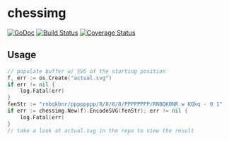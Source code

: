 # chessimg
[![GoDoc](https://godoc.org/github.com/loganjspears/chessimg?status.svg)](https://godoc.org/github.com/loganjspears/chessimg)
[![Build Status](https://drone.io/github.com/loganjspears/chessimg/status.png)](https://drone.io/github.com/loganjspears/chessimg/latest)
[![Coverage Status](https://coveralls.io/repos/github/loganjspears/chessimg/badge.svg?branch=master)](https://coveralls.io/github/loganjspears/chessimg?branch=master)

## Usage

```go
// populate buffer w/ SVG of the starting position
f, err := os.Create("actual.svg")
if err != nil {
    log.Fatal(err)
}
fenStr := "rnbqkbnr/pppppppp/8/8/8/8/PPPPPPPP/RNBQKBNR w KQkq - 0 1"
if err := chessimg.New(f).EncodeSVG(fenStr); err != nil {
	log.Fatal(err)
}
// take a look at actual.svg in the repo to view the result
```

 
